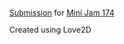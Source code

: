 [Submission]([url](https://orelavant.itch.io/defencemancer)) for [Mini Jam 174](https://itch.io/jam/mini-jam-174-defense)

Created using Love2D

